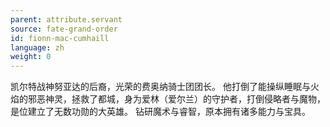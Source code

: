 ```yaml
---
parent: attribute.servant
source: fate-grand-order
id: fionn-mac-cumhaill
language: zh
weight: 0
---
```


凯尔特战神努亚达的后裔，光荣的费奥纳骑士团团长。
他打倒了能操纵睡眠与火焰的邪恶神灵，拯救了都城，身为爱林（爱尔兰）的守护者，打倒侵略者与魔物，是位建立了无数功勋的大英雄。
钻研魔术与睿智，原本拥有诸多能力与宝具。
